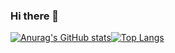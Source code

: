 ### Hi there 👋

<!--
**Sh1-5/Sh1-5** is a ✨ _special_ ✨ repository because its `README.md` (this file) appears on your GitHub profile.

Here are some ideas to get you started:

- 🔭 I’m currently working on ...
- 🌱 I’m currently learning ...
- 👯 I’m looking to collaborate on ...
- 🤔 I’m looking for help with ...
- 💬 Ask me about ...
- 📫 How to reach me: ...
- 😄 Pronouns: ...
- ⚡ Fun fact: ...
-->

[![Anurag's GitHub stats](https://github-readme-stats.vercel.app/api?username=Sh1-5&count_private=true&show_icons=true&theme=vue-dark)](https://github.com/anuraghazra/github-readme-stats)[![Top Langs](https://github-readme-stats.vercel.app/api/top-langs/?username=Sh1-5&layout=compact)](https://github.com/anuraghazra/github-readme-stats)
